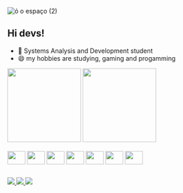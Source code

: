 
  ![ó o espaço (2)](https://github.com/guigh/guigh/assets/141077982/a62290a6-9190-4462-9628-1e7d4b8ba2a0)


## Hi devs!
- 🌱 Systems Analysis and Development student
- 😄 my hobbies are studying, gaming and progamming
<div>
  <img height="165cm" src="https://github-readme-stats.vercel.app/api?username=guigh&show_icons=true&theme=radical"/>
  <img height="165cm" src="https://github-readme-stats.vercel.app/api/top-langs/?username=guigh&layout=pie&theme=radical"/>
</div>

<div style="display: inline_block"><br>
  <img align="center" height="30" width="40" src="https://cdn.jsdelivr.net/gh/devicons/devicon/icons/css3/css3-original.svg"/>
  <img align="center" height="30" width="40" src="https://cdn.jsdelivr.net/gh/devicons/devicon/icons/html5/html5-original.svg"/>         
  <img align="center" height="30" width="40" src="https://cdn.jsdelivr.net/gh/devicons/devicon/icons/javascript/javascript-original.svg"/>         
  <img align="center" height="30" width="40" src="https://cdn.jsdelivr.net/gh/devicons/devicon/icons/photoshop/photoshop-plain.svg"/>          
  <img align="center" height="30" width="40" src="https://cdn.jsdelivr.net/gh/devicons/devicon/icons/python/python-original.svg"/>          
  <img align="center" height="30" width="40" src="https://cdn.jsdelivr.net/gh/devicons/devicon/icons/nodejs/nodejs-original.svg"/>          
  <img align="center" height="30" width="40" src="https://cdn.jsdelivr.net/gh/devicons/devicon/icons/react/react-original.svg"/>
</div>        

##

<div>
  <a href="https://www.linkedin.com/in/guilherme-leite-reis-9b1162275/" target="_blank"> <img src="https://img.shields.io/badge/LinkedIn-0077B5?style=for-the-badge&logo=linkedin&logoColor=white target="_blank"</a>
  <a href="https://www.instagram.com/giimus/" target="_blank"> <img src="https://img.shields.io/badge/Instagram-E4405F?style=for-the-badge&logo=instagram&logoColor=white target="_blank"</a>
  <a href="mailto:leiteg423@gmail.com" target="_blank"> <img src="https://img.shields.io/badge/Gmail-D14836?style=for-the-badge&logo=gmail&logoColor=white target="_blank"</a>
</div>
